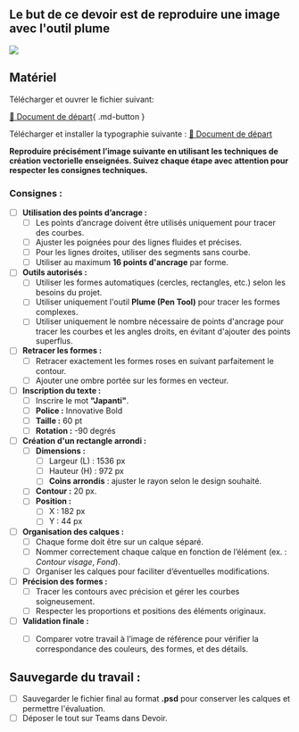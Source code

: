 ## Le but de ce devoir est de reproduire une image avec l'outil plume
<style>.md-headher{display:none;}</style>
<style>.md-footer{display:none;}</style>
![](../assets/image/devoir_japanti.png)


## Matériel

Télécharger et ouvrer le fichier suivant:

[📁 Document de départ](../assets/image/devoir_japanti.png){ .md-button }   <br>

Télécharger et installer la typographie suivante : 
[📁 Document de départ](https://cmontmorency365-my.sharepoint.com/:f:/g/personal/flpilote_cmontmorency_qc_ca/EtTE7xoawStBnC8GLD4wR2UBj9jqUkp97MKSAMwLR-hlXg?e=DQuPa4)  <br>



**Reproduire précisément l’image suivante en utilisant les techniques de création vectorielle enseignées. Suivez chaque étape avec attention pour respecter les consignes techniques.**



### Consignes :

- [ ] **Utilisation des points d’ancrage :**
  - [ ] Les points d’ancrage doivent être utilisés uniquement pour tracer des courbes.
  - [ ] Ajuster les poignées pour des lignes fluides et précises.
  - [ ] Pour les lignes droites, utiliser des segments sans courbe.
  - [ ] Utiliser au maximum **16 points d'ancrage** par forme.

- [ ] **Outils autorisés :**
  - [ ] Utiliser les formes automatiques (cercles, rectangles, etc.) selon les besoins du projet.
  - [ ] Utiliser uniquement l'outil **Plume (Pen Tool)** pour tracer les formes complexes.
  - [ ] Utiliser uniquement le nombre nécessaire de points d'ancrage pour tracer les courbes et les angles droits, en évitant d'ajouter des points superflus.

- [ ] **Retracer les formes :**
  - [ ] Retracer exactement les formes roses en suivant parfaitement le contour.
  - [ ] Ajouter une ombre portée sur les formes en vecteur.

- [ ] **Inscription du texte :**
  - [ ] Inscrire le mot **"Japanti"**.
  - [ ] **Police :** Innovative Bold
  - [ ] **Taille :** 60 pt
  - [ ] **Rotation :** -90 degrés

- [ ] **Création d'un rectangle arrondi :**
  - [ ] **Dimensions :** 
    - [ ] Largeur (L) : 1536 px 
    - [ ] Hauteur (H) : 972 px 
    - [ ] **Coins arrondis** : ajuster le rayon selon le design souhaité.
  - [ ] **Contour :** 20 px.
  - [ ] **Position :** 
    - [ ] X : 182 px 
    - [ ] Y : 44 px 

- [ ] **Organisation des calques :**
  - [ ] Chaque forme doit être sur un calque séparé.
  - [ ] Nommer correctement chaque calque en fonction de l’élément (ex. : *Contour visage*, *Fond*).
  - [ ] Organiser les calques pour faciliter d’éventuelles modifications.

- [ ] **Précision des formes :**
  - [ ] Tracer les contours avec précision et gérer les courbes soigneusement.
  - [ ] Respecter les proportions et positions des éléments originaux.

- [ ] **Validation finale :**
  - [ ] Comparer votre travail à l’image de référence pour vérifier la correspondance des couleurs, des formes, et des détails.


## Sauvegarde du travail :

- [ ] Sauvegarder le fichier final au format **.psd** pour conserver les calques et permettre l'évaluation.
- [ ] Déposer le tout sur Teams dans Devoir.
